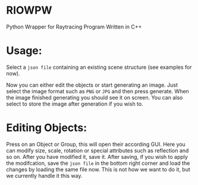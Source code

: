 # RIOWPW

Python Wrapper for Raytracing Program Written in C++

# Usage:

Select a `json file` containing an existing scene structure (see examples for now).

Now you can either edit the objects or start generating an image.
Just select the image format such as `PNG` or `JPG` and then press generate.
When the image finished generating you should see it on screen.
You can also select to store the image after generation if you wish to.

# Editing Objects:
Press on an Object or Group, this will open their according GUI.
Here you can modify size, scale, rotation or special attributes such
as reflection and so on.
After you have modified it, save it.
After saving, if you wish to apply the modifcation, save the `json file` in
the bottom right corner and load the changes by loading the same file now. 
This is not how we want to do it, but we currently handle it this way.

